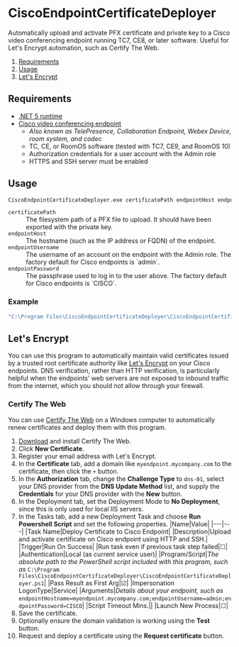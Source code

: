 CiscoEndpointCertificateDeployer
===

Automatically upload and activate PFX certificate and private key to a Cisco video conferencing endpoint running TC7, CE8, or later software. Useful for Let's Encrypt automation, such as Certify The Web.

<!-- MarkdownTOC autolink="true" bracket="round" autoanchor="true" levels="2" style="ordered" -->

1. [Requirements](#requirements)
1. [Usage](#usage)
1. [Let's Encrypt](#lets-encrypt)

<!-- /MarkdownTOC -->

<a id="requirements"></a>
## Requirements
- [.NET 5 runtime](https://dotnet.microsoft.com/download/dotnet/5.0/runtime)
- [Cisco video conferencing endpoint](https://www.cisco.com/c/en/us/products/collaboration-endpoints/collaboration-room-endpoints/index.html)
    - *Also known as TelePresence, Collaboration Endpoint, Webex Device, room system, and codec*
    - TC, CE, or RoomOS software (tested with TC7, CE9, and RoomOS 10)
    - Authorization credentials for a user account with the Admin role
    - HTTPS and SSH server must be enabled


<a id="usage"></a>
## Usage

```bat
CiscoEndpointCertificateDeployer.exe certificatePath endpointHost endpointUsername endpointPassword
```

<dl>
    <dt><code>certificatePath</code></dt>
    <dd>The filesystem path of a PFX file to upload. It should have been exported with the private key.</dd>
    <dt><code>endpointHost</code></dt>
    <dd>The hostname (such as the IP address or FQDN) of the endpoint.</dd>
    <dt><code>endpointUsername</code></dt>
    <dd>The username of an account on the endpoint with the Admin role. The factory default for Cisco endpoints is `admin`.</dd>
    <dt><code>endpointPassword</code></dt>
    <dd>The passphrase used to log in to the user above. The factory default for Cisco endpoints is `CISCO`.</dd>
</dl>

<a id="example"></a>
### Example
```bat
"C:\Program Files\CiscoEndpointCertificateDeployer\CiscoEndpointCertificateDeployer.exe "C:\ProgramData\certify\assets\myendpoint.mycompany.com\20210817_abcdefgh.pfx" 192.168.1.100 admin CISCO
```

<a id="lets-encrypt"></a>
## Let's Encrypt

You can use this program to automatically maintain valid certificates issued by a trusted root certificate authority like [Let's Encrypt](https://letsencrypt.org) on your Cisco endpoints. DNS verification, rather than HTTP verification, is particularly helpful when the endpoints' web servers are not exposed to inbound traffic from the internet, which you should not allow through your firewall.

<a id="certify-the-web"></a>
### Certify The Web

You can use [Certify The Web](https://certifytheweb.com) on a Windows computer to automatically renew certificates and deploy them with this program.

1. [Download](https://certifytheweb.com/home/download) and install Certify The Web.
1. Click **New Certificate**.
1. Register your email address with Let's Encrypt.
1. In the **Certificate** tab, add a domain like `myendpoint.mycompany.com` to the certificate, then click the `+` button.
1. In the **Authorization** tab, change the **Challenge Type** to `dns-01`, select your DNS provider from the **DNS Update Method** list, and supply the **Credentials** for your DNS provider with the **New** button.
1. In the Deployment tab, set the Deployment Mode to **No Deployment**, since this is only used for local IIS servers.
1. In the Tasks tab, add a new Deployment Task and choose **Run Powershell Script** and set the following properties.
    |Name|Value|
    |---|---|
    |Task Name|Deploy Certificate to Cisco Endpoint|
    |Description|Upload and activate certificate on Cisco endpoint using HTTP and SSH.|
    |Trigger|Run On Success|
    |Run task even if previous task step failed|☐|
    |Authentication|Local (as current service user)|
    |Program/Script|*The absolute path to the PowerShell script included with this program, such as* `C:\Program Files\CiscoEndpointCertificateDeployer\CiscoEndpointCertificateDeployer.ps1`|
    |Pass Result as First Arg|☑|
    |Impersonation LogonType|Service|
    |Arguments|*Details about your endpoint, such as* `endpointHostname=myendpoint.mycompany.com;endpointUsername=admin;endpointPassword=CISCO`|
    |Script Timeout Mins.||
    |Launch New Process|☐|
1. Save the certificate.
1. Optionally ensure the domain validation is working using the **Test** button.
1. Request and deploy a certificate using the **Request certificate** button.
